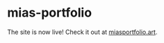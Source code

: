 # mias-portfolio
The site is now live! Check it out at [miasportfolio.art](https://miasportfolio.art).
